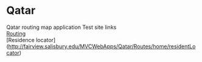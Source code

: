 Qatar
=====

Qatar routing map application
Test site links  
[Routing](http://fairview.salisbury.edu/MVCWebApps/Qatar/Routes/)  
[Residence locator] (http://fairview.salisbury.edu/MVCWebApps/Qatar/Routes/home/residentLocator)
